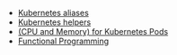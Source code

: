 * [Kubernetes aliases](k8s_aliases.sh)
* [Kubernetes helpers](k8s_helpers.sh)
* [(CPU and Memory) for Kubernetes Pods](k8susages.sh)
* [Functional Programming](func_tut/func_must.md)

